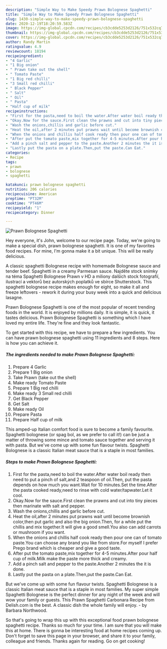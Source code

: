 ```yaml
---
description: "Simple Way to Make Speedy Prawn Bolognese Spaghetti"
title: "Simple Way to Make Speedy Prawn Bolognese Spaghetti"
slug: 1430-simple-way-to-make-speedy-prawn-bolognese-spaghetti
date: 2020-12-19T18:20:59.583Z
image: https://img-global.cpcdn.com/recipes/cb3cdde5253d2126/751x532cq70/prawn-bolognese-spaghetti-recipe-main-photo.jpg
thumbnail: https://img-global.cpcdn.com/recipes/cb3cdde5253d2126/751x532cq70/prawn-bolognese-spaghetti-recipe-main-photo.jpg
cover: https://img-global.cpcdn.com/recipes/cb3cdde5253d2126/751x532cq70/prawn-bolognese-spaghetti-recipe-main-photo.jpg
author: Randy Martin
ratingvalue: 4.9
reviewcount: 18194
recipeingredient:
- "4 Garlic"
- "1 Big onion"
- " Prawn take out the shell"
- " Tomato Paste"
- "1 Big red chilli"
- "3 Small red chilli"
- " Black Pepper"
- " Salt"
- " Oil"
- " Pasta"
- "Half cup of milk"
recipeinstructions:
- "First for the pasta,need to boil the water.After water boil ready then need to put a pinch of salt,and 2 teaspoon of oil.Then, put the pasta depends on how much you want.Wait for 10 minutes.Set the time.After the pasta cooked ready,need to rinse with cold water/tapwater.Let it cool."
- "Okay.Now for the sauce.First clean the prawns and cut into tiny pieces then marinate with salt and pepper."
- "Wash the onions,chillis and garlic before cut."
- "Heat the oil,after 2 minutes put prawns wait until become brownish color,then put garlic and also the big onion.Then, for a while put the chillis and mix together.It will give a good smell.You also can add carrots or mushroom if you want."
- "When the onions and chillis half cook ready then pour one can of tomato paste.You can choose any brand you like from store.For myself I prefer Prego brand which is cheaper and give a good taste."
- "After put the tomato paste,mix together for 4-5 minutes.After pour half cup of milk.Milk make the paste more thick and creamy."
- "Add a pinch salt and pepper to the paste.Another 2 minutes the it is done."
- "Lastly put the pasta on a plate.Then,put the paste.Can Eat."
categories:
- Recipe
tags:
- prawn
- bolognese
- spaghetti

katakunci: prawn bolognese spaghetti 
nutrition: 206 calories
recipecuisine: American
preptime: "PT32M"
cooktime: "PT46M"
recipeyield: "1"
recipecategory: Dinner

---
```



![Prawn Bolognese Spaghetti](https://img-global.cpcdn.com/recipes/cb3cdde5253d2126/751x532cq70/prawn-bolognese-spaghetti-recipe-main-photo.jpg)

Hey everyone, it's John, welcome to our recipe page. Today, we're going to make a special dish, prawn bolognese spaghetti. It is one of my favorites food recipes. For mine, I'm gonna make it a bit unique. This will be really delicious.

A classic spaghetti Bolognese recipe with homemade Bolognese sauce and tender beef. Spaghetti in a creamy Parmesan sauce. Najděte stock snímky na téma Spaghetti Bolognese Prawn v HD a miliony dalších stock fotografií, ilustrací a vektorů bez autorských poplatků ve sbírce Shutterstock. This spaghetti bolognese recipe makes enough for eight, so make it all and freeze leftovers - rework it during your busy week into a quick and delicious lasagne.

Prawn Bolognese Spaghetti is one of the most popular of recent trending foods in the world. It is enjoyed by millions daily. It is simple, it is quick, it tastes delicious. Prawn Bolognese Spaghetti is something which I have loved my entire life. They're fine and they look fantastic.


To get started with this recipe, we have to prepare a few ingredients. You can have prawn bolognese spaghetti using 11 ingredients and 8 steps. Here is how you can achieve it.

<!--inarticleads1-->

##### The ingredients needed to make Prawn Bolognese Spaghetti:

1. Prepare 4 Garlic
1. Prepare 1 Big onion
1. Take  Prawn (take out the shell)
1. Make ready  Tomato Paste
1. Prepare 1 Big red chilli
1. Make ready 3 Small red chilli
1. Get  Black Pepper
1. Get  Salt
1. Make ready  Oil
1. Prepare  Pasta
1. Prepare Half cup of milk


This amped-up Italian comfort food is sure to become a family favourite. Spaghetti bolognese (or spag bol, as we prefer to call it!) can be just a matter of throwing some mince and tomato sauce together and serving it with pasta. But we&#39;ve come up with some fun flavour twists. Spaghetti Bolognese is a classic Italian meat sauce that is a staple in most families. 

<!--inarticleads2-->

##### Steps to make Prawn Bolognese Spaghetti:

1. First for the pasta,need to boil the water.After water boil ready then need to put a pinch of salt,and 2 teaspoon of oil.Then, put the pasta depends on how much you want.Wait for 10 minutes.Set the time.After the pasta cooked ready,need to rinse with cold water/tapwater.Let it cool.
1. Okay.Now for the sauce.First clean the prawns and cut into tiny pieces then marinate with salt and pepper.
1. Wash the onions,chillis and garlic before cut.
1. Heat the oil,after 2 minutes put prawns wait until become brownish color,then put garlic and also the big onion.Then, for a while put the chillis and mix together.It will give a good smell.You also can add carrots or mushroom if you want.
1. When the onions and chillis half cook ready then pour one can of tomato paste.You can choose any brand you like from store.For myself I prefer Prego brand which is cheaper and give a good taste.
1. After put the tomato paste,mix together for 4-5 minutes.After pour half cup of milk.Milk make the paste more thick and creamy.
1. Add a pinch salt and pepper to the paste.Another 2 minutes the it is done.
1. Lastly put the pasta on a plate.Then,put the paste.Can Eat.


But we&#39;ve come up with some fun flavour twists. Spaghetti Bolognese is a classic Italian meat sauce that is a staple in most families. My super simple Spaghetti Bolognese is the perfect dinner for any night of the week and will wow your family or guests. This Prawn Spaghetti Carbonara Recipe from Delish.com is the best. A classic dish the whole family will enjoy. - by Barbara Northwood. 

So that's going to wrap this up with this exceptional food prawn bolognese spaghetti recipe. Thanks so much for your time. I am sure that you will make this at home. There is gonna be interesting food at home recipes coming up. Don't forget to save this page in your browser, and share it to your family, colleague and friends. Thanks again for reading. Go on get cooking!
